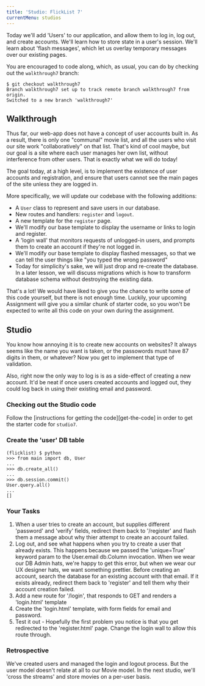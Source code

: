 ```yaml
---
title: 'Studio: FlickList 7'
currentMenu: studios
---
```


Today we'll add 'Users' to our application, and allow them to log in,
log out, and create accounts. We'll learn how to store state in a
user's session.  We'll learn about 'flash messages', which let us
overlay temporary messages over our existing pages.

You are encouraged to code along, which, as usual, you can do by
checking out the `walkthrough7` branch:

```nohighlight
$ git checkout walkthrough7
Branch walkthrough7 set up to track remote branch walkthrough7 from origin.
Switched to a new branch 'walkthrough7'
```

## Walkthrough

Thus far, our web-app does not have a concept of user accounts built
in. As a result, there is only one "communal" movie list, and all the
users who visit our site work "collaboratively" on that list. That's
kind of cool maybe, but our goal is a site where each user manages her
own list, without interference from other users. That is exactly what
we will do today!

The goal today, at a high level, is to implement the existence of user
accounts and registration, and ensure that users cannot see the main
pages of the site unless they are logged in.

More specifically, we will update our codebase with the following
additions:

- A `User` class to represent and save users in our database.
- New routes and handlers: `register` and `logout`.
- A new template for the `register` page.
- We'll modify our base template to display the username or links to login and register.
- A 'login wall' that monitors requests of unlogged-in users, and prompts them to create an account if they're not logged in.
- We'll modify our base template to display flashed messages, so that we can tell the user things like "you typed the wrong password"
- Today for simplicity's sake, we will just drop and re-create the database. In a later lesson, we will discuss migrations which is how to transform database schema without destroying the existing data.





That's a lot! We would have liked to give you the chance to write some of this code yourself, but there is not enough time. Luckily, your upcoming Assignment will give you a similar chunk of starter code, so you won't be expected to write all this code on your own during the assignment.

## Studio

You know how annoying it is to create new accounts on websites? It
always seems like the name you want is taken, or the passowords must
have 87 digits in them, or whatever? Now you get to implement that
type of validation.

Also, right now the only way to log is is as a side-effect of creating
a new account. It'd be neat if once users created accounts and logged
out, they could log back in using their existing email and password.

### Checking out the Studio code

Follow the [instructions for getting the code][get-the-code] in order to get the starter code for `studio7`.

### Create the 'user' DB table

```nohighlight
(flicklist) $ python
>>> from main import db, User
...
>>> db.create_all()
...
>>> db.session.commit()
User.query.all()
...
[]

```

### Your Tasks

1. When a user tries to create an account, but supplies different 'password' and 'verify' fields, redirect them back to '/register' and flash them a message about why thier attempt to create an account failed. 
2. Log out, and see what happens when you try to create a user that already exists. This happens because we passed the 'unique=True' keyword param to the User.email db.Column invocation. When we wear our DB Admin hats, we're happy to get this error, but when we wear our UX designer hats, we want something prettier. Before creating an account, search the database for an existing account with that email. If it exists already, redirect them back to 'register' and tell them why their account creation failed. 
3. Add a new route for '/login', that responds to GET and renders a 'login.html' template
4. Create the 'login.html' template, with form fields for email and password.
5. Test it out - Hopefully the first problem you notice is that you get redirected to the 'register.html' page. Change the login wall to allow this route through.


### Retrospective

We've created users and managed the login and logout process. But the
user model doesn't relate at all to our Movie model. In the next
studio, we'll 'cross the streams' and store movies on a per-user basis.

